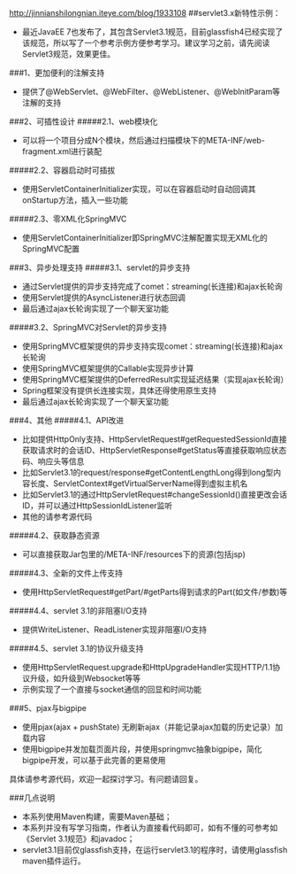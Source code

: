 http://jinnianshilongnian.iteye.com/blog/1933108
##servlet3.x新特性示例：
* 最近JavaEE 7也发布了，其包含Servlet3.1规范，目前glassfish4已经实现了该规范，所以写了一个参考示例方便参考学习。建议学习之前，请先阅读Servlet3规范，效果更佳。

###1、更加便利的注解支持
* 提供了@WebServlet、@WebFilter、@WebListener、@WebInitParam等注解的支持

###2、可插性设计
#####2.1、web模块化
* 可以将一个项目分成N个模块，然后通过扫描模块下的META-INF/web-fragment.xml进行装配

#####2.2、容器启动时可插拔
* 使用ServletContainerInitializer实现，可以在容器启动时自动回调其onStartup方法，插入一些功能

#####2.3、零XML化SpringMVC
* 使用ServletContainerInitializer即SpringMVC注解配置实现无XML化的SpringMVC配置

###3、异步处理支持
#####3.1、servlet的异步支持
* 通过Servlet提供的异步支持完成了comet：streaming(长连接)和ajax长轮询
* 使用Servlet提供的AsyncListener进行状态回调
* 最后通过ajax长轮询实现了一个聊天室功能

#####3.2、SpringMVC对Servlet的异步支持
* 使用SpringMVC框架提供的异步支持实现comet：streaming(长连接)和ajax长轮询
* 使用SpringMVC框架提供的Callable实现异步计算
* 使用SpringMVC框架提供的DeferredResult实现延迟结果（实现ajax长轮询）
* Spring框架没有提供长连接实现，具体还得使用原生支持
* 最后通过ajax长轮询实现了一个聊天室功能

###4、其他
#####4.1、API改进
* 比如提供HttpOnly支持、HttpServletRequest#getRequestedSessionId直接获取请求时的会话ID、HttpServletResponse#getStatus等直接获取响应状态码、响应头等信息
* 比如Servlet3.1的request/response#getContentLengthLong得到long型内容长度、ServletContext#getVirtualServerName得到虚拟主机名
* 比如Servlet3.1的通过HttpServletRequest#changeSessionId()直接更改会话ID，并可以通过HttpSessionIdListener监听
* 其他的请参考源代码

#####4.2、获取静态资源
* 可以直接获取Jar包里的/META-INF/resources下的资源(包括jsp)

#####4.3、全新的文件上传支持
* 使用HttpServletRequest#getPart/#getParts得到请求的Part(如文件/参数)等

#####4.4、servlet 3.1的非阻塞I/O支持
* 提供WriteListener、ReadListener实现非阻塞I/O支持

#####4.5、servlet 3.1的协议升级支持
* 使用HttpServletRequest.upgrade和HttpUpgradeHandler实现HTTP/1.1协议升级，如升级到Websocket等等
* 示例实现了一个直接与socket通信的回显和时间功能

###5、pjax与bigpipe
* 使用pjax(ajax + pushState) 无刷新ajax（并能记录ajax加载的历史记录）加载内容
* 使用bigpipe并发加载页面片段，并使用springmvc抽象bigpipe，简化bigpipe开发，可以基于此完善的更易使用

具体请参考源代码，欢迎一起探讨学习。有问题请回复。

###几点说明
* 本系列使用Maven构建，需要Maven基础；
* 本系列并没有写学习指南，作者认为直接看代码即可，如有不懂的可参考如《Servlet 3.1规范》和javadoc；
* servlet3.1目前仅glassfish支持，在运行servlet3.1的程序时，请使用glassfish maven插件运行。
